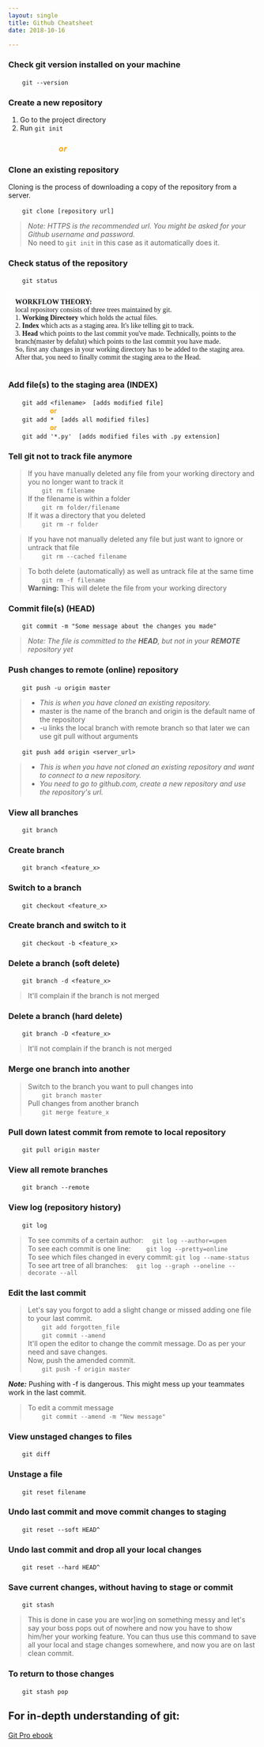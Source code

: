 ```yaml
---
layout: single
title: Github Cheatsheet
date: 2018-10-16

---
```



### Check git version installed on your machine
&emsp;&emsp;`git --version`

### Create a new repository
1. Go to the project directory
2. Run `git init`

### &emsp;&emsp;&emsp;&emsp;&emsp;&emsp; _<span style="color:orange">or</span>_

### Clone an existing repository
Cloning is the process of downloading a copy of the repository from a server.

&emsp;&emsp;`git clone [repository url]`

> _Note: HTTPS is the recommended url. You might be asked for your Github username and password._<br/>
No need to `git init` in this case as it automatically does it.

### Check status of the repository
&emsp;&emsp;`git status`

<p style="font-family: 'Lucida Console';color:#181818; background-color:#FEFEFE; padding: 1em; border-radius: 4px;">
	<b>WORKFLOW THEORY:</b><br/>
	local repository consists of three trees maintained by git.<br/>
	1. <b>Working Directory</b> which holds the actual files.<br/>
	2. <b>Index</b> which acts as a staging area. It's like telling git to track.<br/>
	3. <b>Head</b> which points to the last commit you've made. Technically, points to the branch(master by defalut) which points to the last commit you have made.<br/>
	So, first any changes in your working directory has to be added to the staging area. After that, you need to finally commit the staging area to the Head.<br/>
</p>

### Add file(s) to the staging area (INDEX)
&emsp;&emsp;`git add <filename>`&emsp;`[adds modified file]`<br/>
&emsp;&emsp;&emsp;&emsp;&emsp;&emsp;**<span style="color:orange">or</span>**<br/>
&emsp;&emsp;`git add *`&emsp;`[adds all modified files]`<br/>
&emsp;&emsp;&emsp;&emsp;&emsp;&emsp;**<span style="color:orange">or</span>**<br/>
&emsp;&emsp;`git add '*.py'`&emsp;`[adds modified files with .py extension]`


### Tell git not to track file anymore
> If you have manually deleted any file from your working directory and you no longer want to track it<br/>
&emsp;&emsp;`git rm filename`<br/>
If the filename is within a folder<br/> 
&emsp;&emsp;`git rm folder/filename`<br/>
If it was a directory that you deleted<br/> 
&emsp;&emsp;`git rm -r folder`

> If you have not manually deleted any file but just want to ignore or untrack that file<br/>
&emsp;&emsp;`git rm --cached filename`

> To both delete (automatically) as well as untrack file at the same time<br/>
&emsp;&emsp;`git rm -f filename`<br/>
**Warning:** This will delete the file from your working directory

### Commit file(s) (HEAD)
&emsp;&emsp;`git commit -m "Some message about the changes you made"`

> _Note: The file is committed to the **HEAD**, but not in your **REMOTE** repository yet_

### Push changes to remote (online) repository
&emsp;&emsp;`git push -u origin master`
> - _This is when you have cloned an existing repository._<br/>
> - master is the name of the branch and origin is the default name of the repository<br/>
> - -u links the local branch with remote branch so that later we can use git pull without arguments

&emsp;&emsp;`git push add origin <server_url>`
> - _This is when you have not cloned an existing repository and want to connect to a new repository._<br/>
> - _You need to go to github.com, create a new repository and use the repository's url._

### View all branches
&emsp;&emsp;`git branch`

### Create branch
&emsp;&emsp;`git branch <feature_x>`

### Switch to a branch
&emsp;&emsp;`git checkout <feature_x>`

### Create branch and switch to it
&emsp;&emsp;`git checkout -b <feature_x>`

### Delete a branch (soft delete)
&emsp;&emsp;`git branch -d <feature_x>`
> It'll complain if the branch is not merged 

### Delete a branch (hard delete)
&emsp;&emsp;`git branch -D <feature_x>`
> It'll not complain if the branch is not merged 

### Merge one branch into another
> Switch to the branch you want to pull changes into<br/>
&emsp;&emsp;`git branch master`<br/>
Pull changes from another branch<br/>
&emsp;&emsp;`git merge feature_x`

### Pull down latest commit from remote to local repository
&emsp;&emsp;`git pull origin master`

### View all remote branches
&emsp;&emsp;`git branch --remote`

### View log (repository history)
&emsp;&emsp;`git log` 

> To see commits of a certain author:&emsp;  `git log --author=upen`<br/>
To see each commit is one line:&emsp;&emsp; `git log --pretty=online`<br/>
To see which files changed in every commit: `git log --name-status`<br/>
To see art tree of all branches:&emsp; `git log --graph --oneline --decorate --all`


### Edit the last commit
> Let's say you forgot to add a slight change or missed adding one file to your last commit.<br/>
&emsp;&emsp;`git add forgotten_file`<br/> 
&emsp;&emsp;`git commit --amend`<br/> 
It'll open the editor to change the commit message. Do as per your need and save changes.<br/>
Now, push the amended commit.<br/>
&emsp;&emsp;`git push -f origin master`<br/>

***Note:*** Pushing with -f is dangerous. This might mess up your teammates work in the last commit.



> To edit a commit message <br/>
&emsp;&emsp;`git commit --amend -m "New message"` 
 

### View unstaged changes to files
&emsp;&emsp;`git diff` 

### Unstage a file
&emsp;&emsp;`git reset filename` 

### Undo last commit and move commit changes to staging
&emsp;&emsp;`git reset --soft HEAD^` 

### Undo last commit and drop all your local changes
&emsp;&emsp;`git reset --hard HEAD^` 

### Save current changes, without having to stage or commit 
&emsp;&emsp;`git stash` 
>This is done in case you are wor]ing on something messy and let's say your boss
pops out of nowhere and now you have to show him/her your working feature. You can thus
use this command to save all your local and stage changes somewhere, and now you are on last clean commit.

### To return to those changes
&emsp;&emsp;`git stash pop`


## For in-depth understanding of git: 
[Git Pro ebook](https://book.git-scm.com/book/en/v2])


















